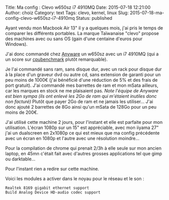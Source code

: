 Title: Ma config : Clevo w650sz i7 4910MQ
Date: 2015-07-18 12:21:00
Author: choiz
Category: text
Tags: clevo, kernel, linux
Slug: 2015-07-18-ma-config-clevo-w650sz-i7-4910mq
Status: published

Ayant vendu mon Macbook Air 13" il y a quelques mois, j'ai pris le temps
de comparer les différents portables. La marque Taïwanaise "clevo"
propose des machines avec ou sans OS (gain d'une centaine d'euros pour
Windows).

J'ai donc commandé chez [Anyware](http://www.clevo.fr) un w650sz avec un
i7 4910MQ (qui a un score sur
[cpubenchmark](http://www.cpubenchmark.net/cpu.php?cpu=Intel+Core+i7-4910MQ+%40+2.90GHz)
plutôt remarquable).

Je l'ai commandé sans ram, sans disque dur, avec un rack pour disque dur
à la place d'un graveur dvd ou autre cd, sans extension de garanti pour
un peu moins de 1000€ (j'ai bénéficié d'une réduction de 5% et des frais
de port gratuit). J'ai commandé mes barrettes de ram et mon mSata
ailleurs, car les marques en stock ne me plaisaient pas. *Note l'équipe
de Anyware est bien sympa (ils ont enlevé les 2Go de ram qui m'étaient
inutiles donc non facturé)* Plutôt que payer 2Go de ram et ne jamais les
utiliser… J'ai donc ajouté 2 barrettes de 8Go ainsi qu'un mSata de 128Go
pour un peu moins de 200€.

J'ai utilisé cette machine 2 jours, pour l'instant et elle est parfaite
pour mon utilisation. L'écran 1080p sur un 15" est appréciable, avec mon
iiyama 27" j'ai un dualscreen en 2x1080p ce qui est mieux que ma config
précédente avec un écran en 1080p et l'autre avec une résolution
moindre…

Pour la compilation de chrome qui prenait 2/3h à elle seule sur mon
ancien laptop, en 45mn c'était fait avec d'autres grosses applications
tel que gimp ou darktable…

Pour l'instant rien a redire sur cette machine.

Voici les modules a activer dans le noyau pour le réseau et le son :

    Realtek 8169 gigabit ethernet support
    Build Analog Device HD-audio codec support
